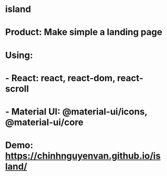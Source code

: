 # island

# Product: Make simple a landing page
# Using: 
#  - React: react, react-dom, react-scroll
#  - Material UI: @material-ui/icons, @material-ui/core

# Demo: https://chinhnguyenvan.github.io/island/

